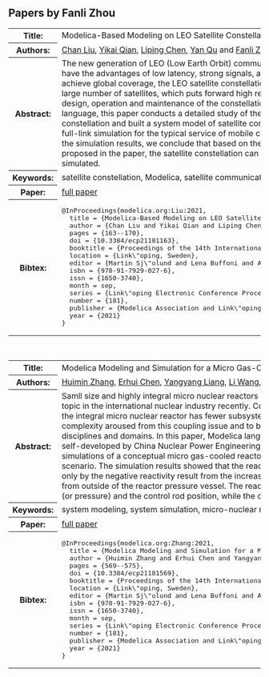 ## Papers by Fanli Zhou
<table><tr><th>Title:</th>
<td>Modelica-Based Modeling on LEO Satellite Constellation</td>
</tr>
<tr><th>Authors:</th>
<td>
<a href="/proceedings/authors/ChanLiu">Chan Liu</a>, <a href="/proceedings/authors/YikaiQian">Yikai Qian</a>, <a href="/proceedings/authors/LipingChen">Liping Chen</a>, <a href="/proceedings/authors/YanQu">Yan Qu</a> and <a href="/proceedings/authors/FanliZhou">Fanli Zhou</a></td>
</tr>
<tr><th>Abstract:</th>
<td>The new generation of LEO (Low Earth Orbit) communication satellite constellations have the advantages of low latency, strong signals, and global coverage. In order to achieve global coverage, the LEO satellite constellations are often very large, with a large number of satellites, which puts forward high requirements for the overall design, operation and maintenance of the constellation. Based on the Modelica language, this paper conducts a detailed study of the LEO communication satellite constellation and built a system model of satellite constellation, and carries out a full-link simulation for the typical service of mobile communication. By analyzing the simulation results, we conclude that based on the model of satellite constellation proposed in the paper, the satellite constellation can be quickly designed and simulated.</td></tr>
<tr><th>Keywords:</th>
<td>satellite constellation, Modelica, satellite communication, full-link simulation</td></tr>
<tr><th>Paper:</th>
<td><a href="https://doi.org/10.3384/ecp21181163">full paper</a></td>
</tr>
<tr><th>Bibtex:</th>
<td><pre>
@InProceedings{modelica.org:Liu:2021,
  title = {Modelica-Based Modeling on LEO Satellite Constellation},
  author = {Chan Liu and Yikai Qian and Liping Chen and Yan Qu and Fanli Zhou},
  pages = {163--170},
  doi = {10.3384/ecp21181163},
  booktitle = {Proceedings of the 14th International Modelica Conference},
  location = {Link\&quot;oping, Sweden},
  editor = {Martin Sj\&quot;olund and Lena Buffoni and Adrian Pop and Lennart Ochel},
  isbn = {978-91-7929-027-6},
  issn = {1650-3740},
  month = sep,
  series = {Link\&quot;oping Electronic Conference Proceedings},
  number = {181},
  publisher = {Modelica Association and Link\&quot;oping University Electronic Press},
  year = {2021}
}
</pre></td></tr>
</table><br>

<table><tr><th>Title:</th>
<td>Modelica Modeling and Simulation for a Micro Gas-Cooled Reactor</td>
</tr>
<tr><th>Authors:</th>
<td>
<a href="/proceedings/authors/HuiminZhang">Huimin Zhang</a>, <a href="/proceedings/authors/ErhuiChen">Erhui Chen</a>, <a href="/proceedings/authors/YangyangLiang">Yangyang Liang</a>, <a href="/proceedings/authors/LiWang">Li Wang</a>, <a href="/proceedings/authors/JunWang">Jun Wang</a>, <a href="/proceedings/authors/ShuhongDu">Shuhong Du</a>, <a href="/proceedings/authors/LipingChen">Liping Chen</a>, <a href="/proceedings/authors/FanliZhou">Fanli Zhou</a>, <a href="/proceedings/authors/JiDing">Ji Ding</a> and <a href="/proceedings/authors/HaimingZhang">Haiming Zhang</a></td>
</tr>
<tr><th>Abstract:</th>
<td>Samll size and highly integral micro nuclear reactors which have broad energy advantages in the application of ocean, land, space, and sky, become a hot research topic in the international nuclear industry recently. Compared with a large-scale pressurized water reactor nuclear plant composed of a large amount of subsystems, the integral micro nuclear reactor has fewer subsystems but its subsystems are tightly coupled due to the constraints of the volume and weight. To handle the complexity aroused from this coupling issue and to better predict the reactor dynamic behavior, it is necessary to perform the system simulation across multiple disciplines and domains. In this paper, Modelica language was used in the system modeling and simulation of a micro gas-cooled reactor. The Modelica model was self-developed by China Nuclear Power Engineering Company and the MWorks developed by Suzhou TongYuan was chosen as the simulation platform. Two simulations of a conceptual micro gas-cooled reactor design were carried out, including an extreme accident scenario and a normal load-following operation scenario. The simulation results showed that the reactor has good inherent safety even under the extreme accident, in which the reactor shutdown can be achieved only by the negative reactivity result from the increase of core temperature and the fuels were not damaged since the decay heat was removed by passive air cooling from outside of the reactor pressure vessel. The reactor also has good load-following performance, which can be achieved by simply adjusting the helium inventory (or pressure) and the control rod position, while the core temperature and power generation efficiency kept constant.</td></tr>
<tr><th>Keywords:</th>
<td>system modeling, system simulation, micro-nuclear reactor, load-following</td></tr>
<tr><th>Paper:</th>
<td><a href="https://doi.org/10.3384/ecp21181569">full paper</a></td>
</tr>
<tr><th>Bibtex:</th>
<td><pre>
@InProceedings{modelica.org:Zhang:2021,
  title = {Modelica Modeling and Simulation for a Micro Gas-Cooled Reactor},
  author = {Huimin Zhang and Erhui Chen and Yangyang Liang and Li Wang and Jun Wang and Shuhong Du and Liping Chen and Fanli Zhou and Ji Ding and Haiming Zhang},
  pages = {569--575},
  doi = {10.3384/ecp21181569},
  booktitle = {Proceedings of the 14th International Modelica Conference},
  location = {Link\&quot;oping, Sweden},
  editor = {Martin Sj\&quot;olund and Lena Buffoni and Adrian Pop and Lennart Ochel},
  isbn = {978-91-7929-027-6},
  issn = {1650-3740},
  month = sep,
  series = {Link\&quot;oping Electronic Conference Proceedings},
  number = {181},
  publisher = {Modelica Association and Link\&quot;oping University Electronic Press},
  year = {2021}
}
</pre></td></tr>
</table><br>
